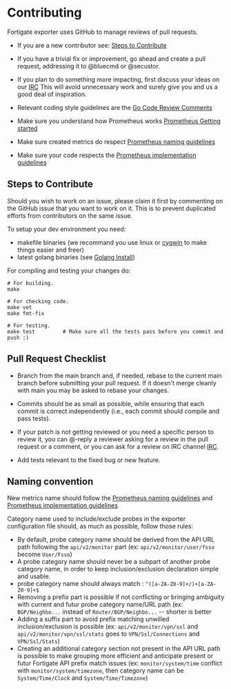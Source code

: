 # Contributing

Fortigate exporter uses GitHub to manage reviews of pull requests.

* If you are a new contributor see: [Steps to Contribute](#steps-to-contribute)

* If you have a trivial fix or improvement, go ahead and create a pull request,
  addressing it to @bluecmd or @secustor.

* If you plan to do something more impacting, first discuss your ideas
  on our [IRC](https://matrix.to/#/#fortigate_exporter:matrix.org)
  This will avoid unnecessary work and surely give you and us a good deal
  of inspiration.

* Relevant coding style guidelines are the [Go Code Review
  Comments](https://code.google.com/p/go-wiki/wiki/CodeReviewComments)

* Make sure you understand how Prometheus works [Prometheus Getting started](https://prometheus.io/docs/prometheus/latest/getting_started/)

* Make sure created metrics do respect [Prometheus naming guidelines](https://prometheus.io/docs/practices/naming/)

* Make sure your code respects the [Prometheus implementation guidelines](https://prometheus.io/docs/practices/instrumentation/#things-to-watch-out-for)

## Steps to Contribute

Should you wish to work on an issue, please claim it first by commenting on the GitHub issue that you want to work on it. This is to prevent duplicated efforts from contributors on the same issue.

To setup your dev environment you need:
- makefile binaries (we recommand you use linux or [cygwin](https://cygwin.com/install.html) to make things easier and freer)
- latest golang binaries (see [Golang Install](https://golang.org/doc/install))

For compiling and testing your changes do:
```
# For building.
make

# For checking code.
make vet
make fmt-fix

# For testing.
make test         # Make sure all the tests pass before you commit and push :)
```

## Pull Request Checklist

* Branch from the main branch and, if needed, rebase to the current main branch before submitting your pull request. If it doesn't merge cleanly with main you may be asked to rebase your changes.

* Commits should be as small as possible, while ensuring that each commit is correct independently (i.e., each commit should compile and pass tests).

* If your patch is not getting reviewed or you need a specific person to review it, you can @-reply a reviewer asking for a review in the pull request or a comment, or you can ask for a review on IRC channel [IRC](https://matrix.to/#/#fortigate_exporter:matrix.org).

* Add tests relevant to the fixed bug or new feature.

## Naming convention

New metrics name should follow the [Prometheus naming guidelines](https://prometheus.io/docs/practices/naming/) and [Prometheus implementation guidelines](https://prometheus.io/docs/practices/instrumentation/#things-to-watch-out-for)

Category name used to include/exclude probes in the exporter configuration file should, as much as possible, follow those rules:
- By default, probe category name should be derived from the API URL path following the `api/v2/monitor` part (ex: `api/v2/monitor/user/fsso` become `User/Fsso`)
- A probe category name should never be a subpart of another probe category name, in order to keep inclusion/exclusion declaration simple and usable.
- probe category name should always match : `^([a-ZA-Z0-9]+/)+[a-ZA-Z0-9]+$`
- Removing a prefix part is possible if not conflicting or bringing ambiguity with current and futur probe category name/URL path (ex: `BGP/Neighbo...` instead of `Router/BGP/Neighbo...` -- shorter is better
- Adding a suffix part to avoid prefix matching unwilled inclusion/exclusion is possible (ex: `api/v2/monitor/vpn/ssl` and `api/v2/monitor/vpn/ssl/stats` goes to `VPN/Ssl/Connections` and `VPN/Ssl/Stats`)
- Creating an additional category section not present in the API URL path is possible to make grouping more efficient and anticipate present or futur Fortigate API prefix match issues (ex: `monitor/system/time` conflict with `monitor/system/timezone`, then category name can be `System/Time/Clock` and `System/Time/Timezone`)
